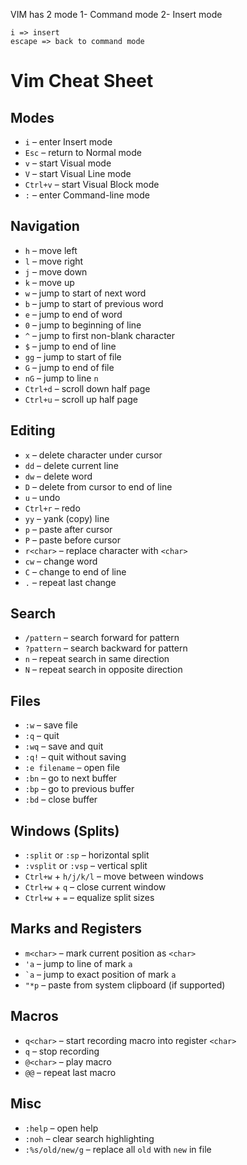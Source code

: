 VIM has 2 mode 
1- Command mode 
2- Insert mode 

```
i => insert
escape => back to command mode 
```

# Vim Cheat Sheet

## Modes
- `i` – enter Insert mode  
- `Esc` – return to Normal mode  
- `v` – start Visual mode  
- `V` – start Visual Line mode  
- `Ctrl+v` – start Visual Block mode  
- `:` – enter Command-line mode  

## Navigation
- `h` – move left  
- `l` – move right  
- `j` – move down  
- `k` – move up  
- `w` – jump to start of next word  
- `b` – jump to start of previous word  
- `e` – jump to end of word  
- `0` – jump to beginning of line  
- `^` – jump to first non-blank character  
- `$` – jump to end of line  
- `gg` – jump to start of file  
- `G` – jump to end of file  
- `nG` – jump to line `n`  
- `Ctrl+d` – scroll down half page  
- `Ctrl+u` – scroll up half page  

## Editing
- `x` – delete character under cursor  
- `dd` – delete current line  
- `dw` – delete word  
- `D` – delete from cursor to end of line  
- `u` – undo  
- `Ctrl+r` – redo  
- `yy` – yank (copy) line  
- `p` – paste after cursor  
- `P` – paste before cursor  
- `r<char>` – replace character with `<char>`  
- `cw` – change word  
- `C` – change to end of line  
- `.` – repeat last change  

## Search
- `/pattern` – search forward for pattern  
- `?pattern` – search backward for pattern  
- `n` – repeat search in same direction  
- `N` – repeat search in opposite direction  

## Files
- `:w` – save file  
- `:q` – quit  
- `:wq` – save and quit  
- `:q!` – quit without saving  
- `:e filename` – open file  
- `:bn` – go to next buffer  
- `:bp` – go to previous buffer  
- `:bd` – close buffer  

## Windows (Splits)
- `:split` or `:sp` – horizontal split  
- `:vsplit` or `:vsp` – vertical split  
- `Ctrl+w` + `h/j/k/l` – move between windows  
- `Ctrl+w` + `q` – close current window  
- `Ctrl+w` + `=` – equalize split sizes  

## Marks and Registers
- `m<char>` – mark current position as `<char>`  
- `'a` – jump to line of mark `a`  
- `` `a `` – jump to exact position of mark `a`  
- `"*p` – paste from system clipboard (if supported)  

## Macros
- `q<char>` – start recording macro into register `<char>`  
- `q` – stop recording  
- `@<char>` – play macro  
- `@@` – repeat last macro  

## Misc
- `:help` – open help  
- `:noh` – clear search highlighting  
- `:%s/old/new/g` – replace all `old` with `new` in file  
